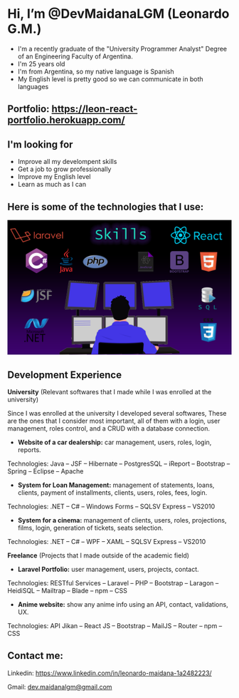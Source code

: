 # Hi, I’m @DevMaidanaLGM (Leonardo G.M.) 

* I'm a recently graduate of the "University Programmer Analyst" Degree of an Engineering Faculty of Argentina. 
* I'm 25 years old 
* I'm from Argentina, so my native language is Spanish
* My English level is pretty good so we can communicate in both languages


## Portfolio: https://leon-react-portfolio.herokuapp.com/


## I'm looking for

* Improve all my develompent skills
* Get a job to grow professionally
* Improve my English level
* Learn as much as I can


## Here is some of the technologies that I use:

![skills](./developer.png)







## Development Experience


**University** (Relevant softwares that I made while I was enrolled at the university)


Since I was enrolled at the university I developed several softwares, These are the ones that I consider most important, all of them with a login, user management, roles control, and a CRUD with a database connection.


- **Website of a car dealership:** car management, users, roles, login, reports.

Technologies: Java – JSF – Hibernate – PostgresSQL – iReport – Bootstrap – Spring – Eclipse –
Apache



- **System for Loan Management:** management of statements, loans, clients, payment of installments, clients, users, roles, fees, login.

Technologies: .NET – C# – Windows Forms – SQLSV Express – VS2010



- **System for a cinema:** management of clients, users, roles, projections, films, login, generation of
tickets, seats selection.

Technologies: .NET – C# – WPF – XAML – SQLSV Express – VS2010



**Freelance** (Projects that I made outside of the academic field)



- **Laravel Portfolio:** user management, users, projects, contact.

Technologies: RESTful Services – Laravel – PHP – Bootstrap – Laragon – HeidiSQL – Mailtrap –
Blade – npm – CSS



- **Anime website:** show any anime info using an API, contact, validations, UX.

Technologies: API Jikan – React JS – Bootstrap – MailJS – Router – npm – CSS



## Contact me:

Linkedin: https://www.linkedin.com/in/leonardo-maidana-1a2482223/

Gmail: dev.maidanalgm@gmail.com

<!---
DevMaidanaLGM/DevMaidanaLGM is a ✨ special ✨ repository because its `README.md` (this file) appears on your GitHub profile.
You can click the Preview link to take a look at your changes.
--->
